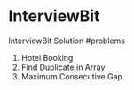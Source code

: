 # InterviewBit
InterviewBit Solution
#problems

1. Hotel Booking
2. Find Duplicate in Array
3. Maximum Consecutive Gap
      

